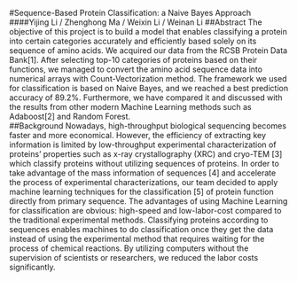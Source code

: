 #Sequence-Based Protein Classification: a Naive Bayes Approach 
####Yijing Li / Zhenghong Ma / Weixin Li / Weinan Li 
##Abstract 
The objective of this project is to build a model that enables classifying a protein into certain categories accurately and efficiently based solely on its sequence of amino acids. We acquired our data from the RCSB Protein Data Bank[1]. After selecting top-10 categories of proteins based on their functions, we managed to convert the amino acid sequence data into numerical arrays with Count-Vectorization method. The framework we used for classification is based on Naive Bayes, and we reached a best prediction accuracy of 89.2%. Furthermore, we have compared it and discussed with the results from other modern Machine Learning methods such as Adaboost[2] and Random Forest.   
##Background 
Nowadays, high-throughput biological sequencing becomes faster and more economical. However, the efficiency of extracting key information is limited by low­-throughput experimental characterization of proteins’ properties such as x-­ray crystallography (XRC) and cryo-­TEM [3] which classify proteins without utilizing sequences of proteins. In order to take advantage of the mass information of sequences [4] and accelerate the process of experimental characterizations, our team decided to apply machine learning techniques for the classification [5] of protein function directly from primary sequence. 
The advantages of using Machine Learning for classification are obvious: high-speed and low-labor-cost compared to the traditional experimental methods. Classifying proteins according to sequences enables machines to do classification once they get the data instead of using the experimental method that requires waiting for the process of chemical reactions. By utilizing computers without the supervision of scientists or researchers, we reduced the labor costs significantly. 
